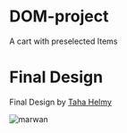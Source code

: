 # DOM-project
A cart with preselected Items

# Final Design
Final Design by [Taha Helmy](https://github.com/xtahahelmyX)


![marwan](https://user-images.githubusercontent.com/82509653/204833095-93f55250-b761-4934-8770-818d5c595afd.PNG)
